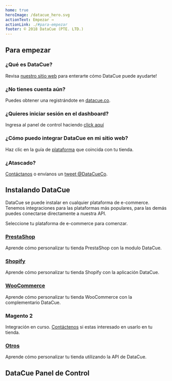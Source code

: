 ```yaml
---
home: true
heroImage: /datacue_hero.svg
actionText: Empezar →
actionLink: ./#para-empezar
footer: © 2018 DataCue (PTE. LTD.)
---
```


## Para empezar

### ¿Qué es DataCue?

Revisa [nuestro sitio web](https://www.datacue.co/es/home) para enterarte cómo DataCue puede ayudarte!

### ¿No tienes cuenta aún?

Puedes obtener una registrándote en [datacue.co](https://app.datacue.co/es/sign-up).

### ¿Quieres iniciar sesión en el dashboard?

Ingresa al panel de control haciendo [click aquí](https://app.datacue.co/)

### ¿Cómo puedo integrar DataCue en mi sitio web?

Haz clic en la guía de [plataforma](#plataformas-de-ecommerce) que coincida con tu tienda.

### ¿Atascado?

[Contáctanos](https://datacue.co/contact) o envíanos un [tweet @DataCueCo](https://twitter.com/datacueco).


## Instalando DataCue

DataCue se puede instalar en cualquier plataforma de e-commerce. Tenemos integraciones para las plataformas más populares, para las demás puedes conectarse directamente a nuestra API.

Seleccione tu plataforma de e-commerce para comenzar.

### [PrestaShop](/es/prestashop/)

Aprende cómo personalizar tu tienda PrestaShop con la modulo DataCue.

### [Shopify](/es/shopify/)

Aprende cómo personalizar tu tienda Shopify con la aplicación DataCue.

### [WooCommerce](/es/woocommerce/)

Aprende cómo personalizar tu tienda WooCommerce con la complementario DataCue.

### Magento 2

Integración en curso. [Contáctenos](mailto:contact@datacue.co?Subject=DataCue%20integración) si estas interesado en usarlo en tu tienda.

### [Otros](/es/custom/)

Aprende cómo personalizar tu tienda utilizando la API de DataCue.


## DataCue Panel de Control

<ArticleIndex type="dashboard" lang="es" />
